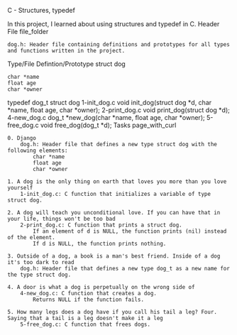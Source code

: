 C - Structures, typedef

In this project, I learned about using structures and typedef in C.
Header File file_folder

    dog.h: Header file containing definitions and prototypes for all types and functions written in the project.

Type/File 	Defintion/Prototype
struct dog 	

    char *name
    float age
    char *owner

typedef dog_t 	struct dog
1-init_dog.c 	void init_dog(struct dog *d, char *name, float age, char *owner);
2-print_dog.c 	void print_dog(struct dog *d);
4-new_dog.c 	dog_t *new_dog(char *name, float age, char *owner);
5-free_dog.c 	void free_dog(dog_t *d);
Tasks page_with_curl

    0. Django
        dog.h: Header file that defines a new type struct dog with the following elements:
            char *name
            float age
            char *owner

    1. A dog is the only thing on earth that loves you more than you love yourself
        1-init_dog.c: C function that initializes a variable of type struct dog.

    2. A dog will teach you unconditional love. If you can have that in your life, things won't be too bad
        2-print_dog.c: C function that prints a struct dog.
            If an element of d is NULL, the function prints (nil) instead of the element.
            If d is NULL, the function prints nothing.

    3. Outside of a dog, a book is a man's best friend. Inside of a dog it's too dark to read
        dog.h: Header file that defines a new type dog_t as a new name for the type struct dog.

    4. A door is what a dog is perpetually on the wrong side of
        4-new_dog.c: C function that creates a dog.
            Returns NULL if the function fails.

    5. How many legs does a dog have if you call his tail a leg? Four. Saying that a tail is a leg doesn't make it a leg
        5-free_dog.c: C function that frees dogs.
